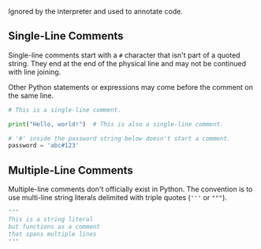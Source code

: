 Ignored by the interpreter and used to annotate code.

## Single-Line Comments
Single-line comments start with a `#` character that isn't part of a quoted string.
They end at the end of the physical line and may not be continued with line joining.

Other Python statements or expressions may come before the comment on the same line.

```python
# This is a single-line comment.

print("Hello, world!")  # This is also a single-line comment.

# '#' inside the password string below doesn't start a comment.
password = 'abc#123' 
```

## Multiple-Line Comments
Multiple-line comments don't officially exist in Python.
The convention is to use multi-line string literals delimited with triple quotes (`'''` or `"""`).
```python
"""
This is a string literal
but functions as a comment
that spans multiple lines
"""
```
